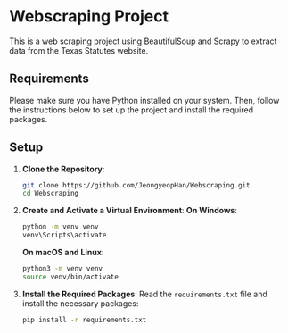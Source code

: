 # Webscraping Project

This is a web scraping project using BeautifulSoup and Scrapy to extract data from the Texas Statutes website.

## Requirements

Please make sure you have Python installed on your system. Then, follow the instructions below to set up the project and install the required packages.

## Setup

1. **Clone the Repository**:
    ```bash
    git clone https://github.com/JeongyeopHan/Webscraping.git
    cd Webscraping
    ```

2. **Create and Activate a Virtual Environment**:
    **On Windows**:
    ```bash
    python -m venv venv
    venv\Scripts\activate
    ```

    **On macOS and Linux**:
    ```bash
    python3 -m venv venv
    source venv/bin/activate
    ```

3. **Install the Required Packages**:
    Read the `requirements.txt` file and install the necessary packages:
    ```bash
    pip install -r requirements.txt
    ```
